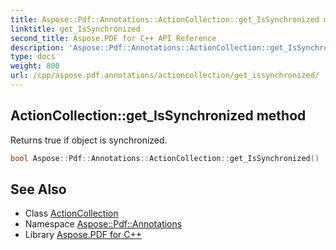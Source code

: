 ```yaml
---
title: Aspose::Pdf::Annotations::ActionCollection::get_IsSynchronized method
linktitle: get_IsSynchronized
second_title: Aspose.PDF for C++ API Reference
description: 'Aspose::Pdf::Annotations::ActionCollection::get_IsSynchronized method. Returns true if object is synchronized in C++.'
type: docs
weight: 800
url: /cpp/aspose.pdf.annotations/actioncollection/get_issynchronized/
---
```

## ActionCollection::get_IsSynchronized method


Returns true if object is synchronized.

```cpp
bool Aspose::Pdf::Annotations::ActionCollection::get_IsSynchronized()
```

## See Also

* Class [ActionCollection](../)
* Namespace [Aspose::Pdf::Annotations](../../)
* Library [Aspose.PDF for C++](../../../)
